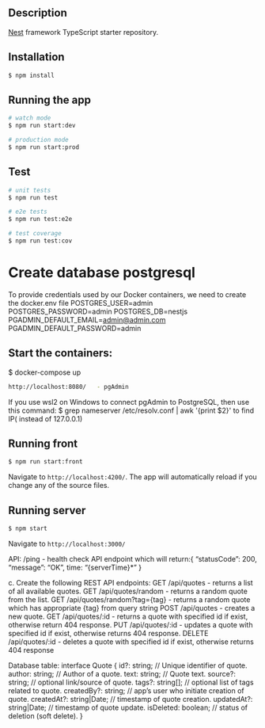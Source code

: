 
## Description

[Nest](https://github.com/nestjs/nest) framework TypeScript starter repository.

## Installation

```bash
$ npm install
```

## Running the app

```bash
# watch mode
$ npm run start:dev

# production mode
$ npm run start:prod
```

## Test

```bash
# unit tests
$ npm run test

# e2e tests
$ npm run test:e2e

# test coverage
$ npm run test:cov
```
# Create database postgresql


To provide credentials used by our Docker containers, we need to create the docker.env file
POSTGRES_USER=admin
POSTGRES_PASSWORD=admin
POSTGRES_DB=nestjs
PGADMIN_DEFAULT_EMAIL=admin@admin.com
PGADMIN_DEFAULT_PASSWORD=admin

## Start the containers:

$ docker-compose up
```bash
http://localhost:8080/   - pgAdmin
```

If you use wsl2 on Windows to connect pgAdmin to PostgreSQL, then use this command:
$ grep nameserver /etc/resolv.conf | awk '{print $2}' 
to find IP( instead of 127.0.0.1)

## Running front
```bash
$ npm run start:front
```
Navigate to `http://localhost:4200/`. The app will automatically reload if you change any of the source files.

## Running server
```bash
$ npm start
```
Navigate to `http://localhost:3000/`

API:
/ping    - health check API endpoint which will return:{ “statusCode”: 200, “message”: “OK”, time: “{serverTime}*” }

c. Create the following REST API endpoints:
GET /api/quotes   - returns a list of all available quotes.
GET /api/quotes/random - returns a random quote from the list.
GET /api/quotes/random?tag={tag} - returns a random quote which has appropriate {tag} from query string 
POST /api/quotes - creates a new quote.
GET /api/quotes/:id - returns a quote with specified id if exist, otherwise return 404 response.
PUT /api/quotes/:id - updates a quote with specified id if exist, otherwise returns 404 response.
DELETE /api/quotes/:id - deletes a quote with specified id if exist, otherwise returns 404 response

Database table:
interface Quote {
id?: string; // Unique identifier of quote.
author: string; // Author of a quote.
text: string; // Quote text.
source?: string; // optional link/source of quote.
tags?: string[]; // optional list of tags related to quote.
createdBy?: string; // app’s user who initiate creation of quote.
createdAt?: string|Date; // timestamp of quote creation.
updatedAt?: string|Date; // timestamp of quote update.
isDeleted: boolean; // status of deletion (soft delete).
}
